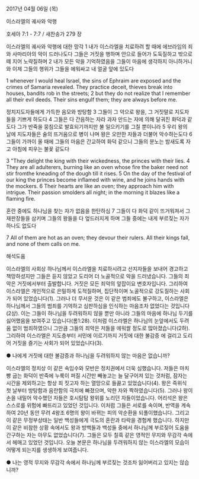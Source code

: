 2017년 04월 06일 (목)

이스라엘의 궤사와 악행



호세아 7:1 - 7:7 / 새찬송가 279 장


이스라엘의 궤사와 악행에 대한 망각
1 내가 이스라엘을 치료하려 할 때에 에브라임의 죄와 사마리아의 악이 드러나도다 그들은 거짓을 행하며 안으로 들어가 도둑질하고 밖으로 떼 지어 노략질하며 2 내가 모든 악을 기억하였음을 그들이 마음에 생각하지 아니하거니와 이제 그들의 행위가 그들을 에워싸고 내 얼굴 앞에 있도다

1 whenever I would heal Israel, the sins of Ephraim are exposed and the crimes of Samaria revealed. They practice deceit, thieves break into houses, bandits rob in the streets; 2 but they do not realize that I remember all their evil deeds. Their sins engulf them; they are always before me.

정치지도자들에게 가득한 음모와 방탕함
3 그들이 그 악으로 왕을, 그 거짓말로 지도자들을 기쁘게 하도다 4 그들은 다 간음하는 자라 과자 만드는 자에 의해 달궈진 화덕과 같도다 그가 반죽을 뭉침으로 발효되기까지만 불 일으키기를 그칠 뿐이니라 5 우리 왕의 날에 지도자들은 술의 뜨거움으로 병이 나며 왕은 오만한 자들과 더불어 악수하는도다 6 그들이 가까이 올 때에 그들의 마음은 간교하여 화덕 같으니 그들의 분노는 밤새도록 자고 아침에 피우는 불꽃 같도다

3 "They delight the king with their wickedness, the princes with their lies. 4 They are all adulterers, burning like an oven whose fire the baker need not stir fromthe kneading of the dough till it rises. 5 On the day of the festival of our king the princes become inflamed with wine, and he joins hands with the mockers. 6 Their hearts are like an oven; they approach him with intrigue. Their passion smolders all night; in the morning it blazes like a flaming fire.

혼란 중에도 하나님을 찾는 자가 없음을 한탄하심
7 그들이 다 화덕 같이 뜨거워져서 그 재판장들을 삼키며 그들의 왕들을 다 엎드러지게 하며 그들 중에는 내게 부르짖는 자가 하나도 없도다

7 All of them are hot as an oven; they devour their rulers. All their kings fall, and none of them calls on me.

해석도움





이스라엘의 사회상
하나님께서 이스라엘을 치료하시려고 선지자들을 보내어 경고하고 책망하셨지만 그들은 듣지 않았고 도리어 더 노골적으로 악을 드러냈습니다. 그들의 죄악은 거짓에서부터 출발합니다. 거짓은 모든 죄악의 앞잡이요 변호자입니다. 그리하여 이스라엘은 개인적으로 은밀하게 도적질하며, 집단적이며 노골적으로 강도질하는 사회가 되어 있었습니다(1). 그러나 더 무서운 것은 이 같은 범죄에도 불구하고, 이스라엘은 하나님께서 그들의 범죄를 기억하고 심판하심을 인식하는 마음조차 없었다는 것입니다(2상). 이는 그들이 하나님을 두려워하지 않을 뿐만 아니라 그들의 마음에 하나님 두기를 싫어했음을 보여주고 있습니다(롬1:28). 이처럼 이스라엘은 하나님의 눈앞에서도 두려움 없이 범죄하였으니 그만큼 그들의 죄악은 저들을 에워쌀 정도로 많아졌습니다(2하). 그리하여 이스라엘은 지도층부터 서민에 이르기까지 거짓에 대한 불감증
에 걸리고 도리어 거짓을 즐기는 사회가 되어 있었습니다(3).

● 나에게 거짓에 대한 불감증과 하나님을 두려워하지 않는 마음은 없습니까?

이스라엘의 정치상
이 같은 속임수와 모반은 정치권에서 더욱 심했습니다. 저들은 마치 빵 굽는 화덕이 반죽에 누룩이 퍼질 시간만 빼놓고는 늘 달구어져 있는 것처럼, 잠자는 시간을 제외하고는 항상 죄 짓고자 하는 열망으로 들끓고 있었습니다(4). 왕은 즉위식 첫 날부터 방탕함과 음란함의 극치에 빠졌으며, 악한 자와 짝하였습니다(5). 그러나 왕이 손을 내밀어 악수했던 자들은 호시탐탐 왕위를 노리던 자들이었습니다. 어리석은 왕은 스스로를 위험에 빠뜨리고 있었던 것입니다. 이처럼 그들은 서로를 속이며, 반역을 계속하여 20년 동안 무려 4왕조 6명의 왕이 바뀌는 피의 악순환을 되풀이했습니다. 그리고 이 같은 무정부상태는 일반 백성들에게 극도의 혼란과 타락을 경험케 했습니다. 하지만 이 같은 비참한 상황 속에서도 왕과 방백들과 백성들 중에서 하나님께 부르짖어 도움을 간구하는 자는 아무도 없었습니다(7). 그들은 모두 칠흑 같은 영적인 무지와 무감각 속에서 헤매고 있었던 것입니다. 오늘 본문은 하나님을 두려워하지 않는 이스라엘의 모습이 어떻게 되는지를 생생하게 보여줍니다.

● 나는 영적 무지와 무감각 속에서 하나님께 부르짖는 것조차 잃어버리고 있지는 않습니까?